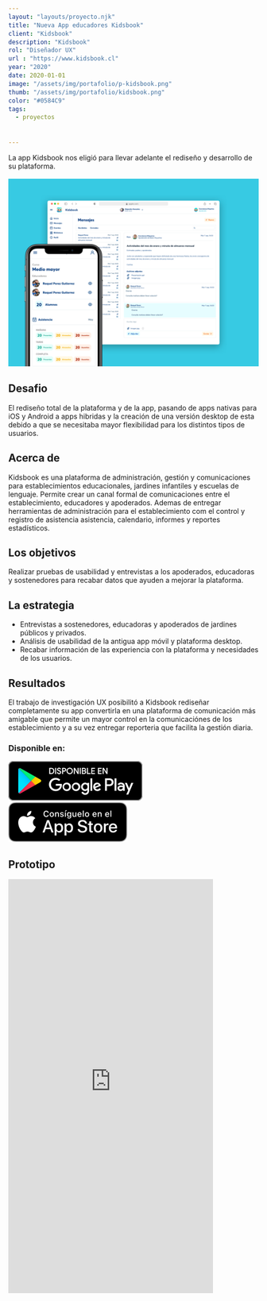 ```yaml
---
layout: "layouts/proyecto.njk"
title: "Nueva App educadores Kidsbook"
client: "Kidsbook"
description: "Kidsbook"
rol: "Diseñador UX"
url : "https://www.kidsbook.cl"
year: "2020"
date: 2020-01-01
image: "/assets/img/portafolio/p-kidsbook.png"
thumb: "/assets/img/portafolio/kidsbook.png"
color: "#0584C9"
tags:
  - proyectos


---
```

<div class="intro">
La app Kidsbook nos eligió para llevar adelante el rediseño y desarrollo de su plataforma.
</div>


<div class="bento-box bento-3">
	<img class="bento bento-a" src="/assets/img/portafolio/kidsbook-ed-icon.png" alt="">
	<img class="bento bento-c" src="/assets/img/portafolio/kidsbook-ed-app.png" alt="">
	<img class="bento bento-b" src="/assets/img/portafolio/kidsbook.png" alt="">
</div>

## Desafio

El rediseño total de la plataforma y de la app, pasando de apps nativas para iOS y Android a apps hibridas y la creación de una versión desktop de esta debido a que se necesitaba mayor flexibilidad para los distintos tipos de usuarios.

## Acerca de

Kidsbook es una plataforma de administración, gestión y comunicaciones para establecimientos educacionales, jardines infantiles y escuelas de lenguaje. Permite crear un canal formal de comunicaciones entre el establecimiento, educadores y apoderados. Ademas de entregar herramientas de administración para el establecimiento com el control y registro de asistencia asistencia, calendario, informes y reportes estadísticos.

## Los objetivos

Realizar pruebas de usabilidad y entrevistas a los apoderados, educadoras y sostenedores para recabar datos que ayuden a mejorar la plataforma.

## La estrategia

- Entrevistas a sostenedores, educadoras y apoderados de jardines públicos y privados.
- Análisis de usabilidad de la antigua app móvil y plataforma desktop.
- Recabar información de las experiencia con la plataforma y necesidades de los usuarios.


## Resultados

El trabajo de investigación UX posibilitó a Kidsbook rediseñar completamente su app convertirla en una plataforma de comunicación más amigable que permite un mayor control en la comunicaciónes de los establecimiento y a su vez entregar reporteria que facilita la gestión diaria. 

### Disponible en:

<div class="stores">
<a class="icon-store" href="https://play.google.com/store/apps/details?id=com.kidsbook.educator&hl=es_CL">
	<img src="/assets/img/Google_Play.svg" alt="Disponible en Google Play">
</a>
<a class="icon-store" href="https://apps.apple.com/cl/app/kidsbook-educador/id1574965468">
	<img src="/assets/img/App_Store.svg" alt="Disponible en Apple App Store">
</a>
</div>

## Prototipo

<div class="prototype">
  <iframe src="https://marvelapp.com/prototype/6b96jhj?emb=1&iosapp=false&frameless=false" width="412" height="834" allowTransparency="true" frameborder="0"></iframe>
</div>

